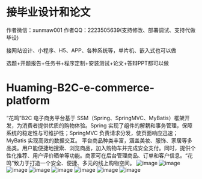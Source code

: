 # 接毕业设计和论文
作者微信：xunmaw001  作者QQ：2223505639(支持修改、部署调试、支持代做毕设)

接网站设计、小程序、H5、APP、各种系统等，单片机、嵌入式也可以做

选题+开题报告+任务书+程序定制+安装测试+论文+答辩PPT都可以做
# Huaming-B2C-e-commerce-platform
“花鸣”B2C 电子商务平台基于 SSM（Spring、SpringMVC、MyBatis）框架开发，为消费者提供优质的购物体验。Spring 实现了组件的解耦和事务管理，保障系统的稳定性与可维护性；SpringMVC 负责请求分发，使页面响应迅速；MyBatis 实现高效的数据交互。  平台商品种类丰富，涵盖美妆、服饰、家居等多品类。用户能便捷地搜索、浏览商品，加入购物车并完成安全支付。同时，提供个性化推荐、用户评价晒单等功能。商家可在后台管理商品、订单和客户信息。“花鸣”致力于打造一个安全、便捷、多元的线上购物空间。 
![image](https://github.com/user-attachments/assets/0c578e3f-04db-495c-bb7e-058efaedd95a)
![image](https://github.com/user-attachments/assets/b75e656b-b25a-4fe9-ae0b-7a344c5c3ef2)
![image](https://github.com/user-attachments/assets/6fa4c2b3-d15d-49f6-b0c5-8aea8957ccb3)
![image](https://github.com/user-attachments/assets/abba42b9-634a-4bae-b9f4-690d38e8fd26)
![image](https://github.com/user-attachments/assets/aa527a41-5932-4aa5-8659-47396713146d)
![image](https://github.com/user-attachments/assets/14b08a60-fedd-46ad-b2fa-4e7c64705dea)
![image](https://github.com/user-attachments/assets/94e1065d-de13-4a57-8405-b237ba133070)
![image](https://github.com/user-attachments/assets/4aeec747-21de-4d3f-9004-36dfd3f82866)
